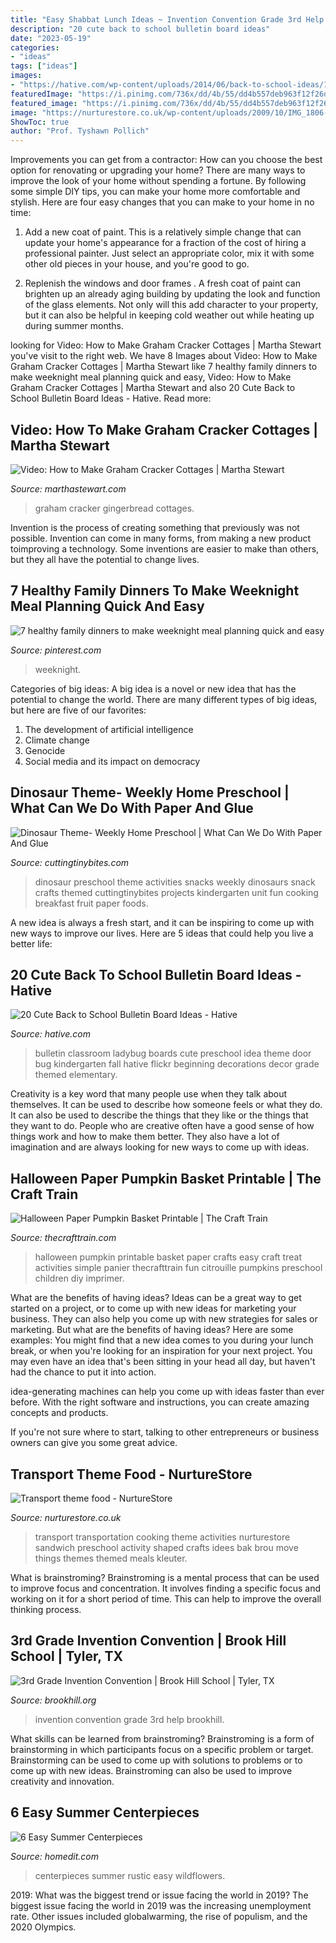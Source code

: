 ```yaml
---
title: "Easy Shabbat Lunch Ideas ~ Invention Convention Grade 3rd Help Brookhill"
description: "20 cute back to school bulletin board ideas"
date: "2023-05-19"
categories:
- "ideas"
tags: ["ideas"]
images:
- "https://hative.com/wp-content/uploads/2014/06/back-to-school-ideas/11-bug-back-to-school-board-idea.jpg"
featuredImage: "https://i.pinimg.com/736x/dd/4b/55/dd4b557deb963f12f26d55733852efca.jpg"
featured_image: "https://i.pinimg.com/736x/dd/4b/55/dd4b557deb963f12f26d55733852efca.jpg"
image: "https://nurturestore.co.uk/wp-content/uploads/2009/10/IMG_1806-300x225.jpg"
ShowToc: true
author: "Prof. Tyshawn Pollich"
---
```



Improvements you can get from a contractor: How can you choose the best option for renovating or upgrading your home?
There are many ways to improve the look of your home without spending a fortune. By following some simple DIY tips, you can make your home more comfortable and stylish. Here are four easy changes that you can make to your home in no time:
1. Add a new coat of paint. This is a relatively simple change that can update your home's appearance for a fraction of the cost of hiring a professional painter. Just select an appropriate color, mix it with some other old pieces in your house, and you're good to go.

2. Replenish the windows and door frames . A fresh coat of paint can brighten up an already aging building by updating the look and function of the glass elements. Not only will this add character to your property, but it can also be helpful in keeping cold weather out while heating up during summer months.


	

		
looking for Video: How to Make Graham Cracker Cottages | Martha Stewart you've visit to the right web. We have 8 Images about Video: How to Make Graham Cracker Cottages | Martha Stewart like 7 healthy family dinners to make weeknight meal planning quick and easy, Video: How to Make Graham Cracker Cottages | Martha Stewart and also 20 Cute Back to School Bulletin Board Ideas - Hative. Read more:
		
    
## Video: How To Make Graham Cracker Cottages | Martha Stewart

<img loading=lazy src="https://assets.marthastewart.com/styles/wmax-1500/d23/graham_cracker_cottages/graham_cracker_cottages_horiz.jpg?itok=HbWdUiz-" onerror="this.onerror=null;this.src='https://tse4.mm.bing.net/th?id=OIP.J_EnGfbCRatpJzBBbzAr3wHaEK&amp;pid=15.1';" alt="Video: How to Make Graham Cracker Cottages | Martha Stewart">

_Source: marthastewart.com_

>graham cracker gingerbread cottages. 

	

Invention is the process of creating something that previously was not possible. Invention can come in many forms, from making a new product toimproving a technology. Some inventions are easier to make than others, but they all have the potential to change lives.

    
## 7 Healthy Family Dinners To Make Weeknight Meal Planning Quick And Easy

<img loading=lazy src="https://i.pinimg.com/736x/dd/4b/55/dd4b557deb963f12f26d55733852efca.jpg" onerror="this.onerror=null;this.src='https://tse4.mm.bing.net/th?id=OIP.Qj5yu1DNVBPYcudigoRfDAHaKl&amp;pid=15.1';" alt="7 healthy family dinners to make weeknight meal planning quick and easy">

_Source: pinterest.com_

>weeknight. 

	

Categories of big ideas:
A big idea is a novel or new idea that has the potential to change the world. There are many different types of big ideas, but here are five of our favorites: 
1. The development of artificial intelligence 
2. Climate change 
3. Genocide 
4. Social media and its impact on democracy 

    
## Dinosaur Theme- Weekly Home Preschool | What Can We Do With Paper And Glue

<img loading=lazy src="http://3.bp.blogspot.com/-MrBNeYHM53U/VBcfXiZxyCI/AAAAAAAACdo/SNKzvxrkQco/s1600/Wafflesaurus.jpg" onerror="this.onerror=null;this.src='https://tse1.mm.bing.net/th?id=OIP.b9GZ1oZLlLsJMayXWjZ0EAHaHD&amp;pid=15.1';" alt="Dinosaur Theme- Weekly Home Preschool | What Can We Do With Paper And Glue">

_Source: cuttingtinybites.com_

>dinosaur preschool theme activities snacks weekly dinosaurs snack crafts themed cuttingtinybites projects kindergarten unit fun cooking breakfast fruit paper foods. 

	

A new idea is always a fresh start, and it can be inspiring to come up with new ways to improve our lives. Here are 5 ideas that could help you live a better life: 

    
## 20 Cute Back To School Bulletin Board Ideas - Hative

<img loading=lazy src="https://hative.com/wp-content/uploads/2014/06/back-to-school-ideas/11-bug-back-to-school-board-idea.jpg" onerror="this.onerror=null;this.src='https://tse4.mm.bing.net/th?id=OIP.7QLlcNUfBRZeVfjRTtpF4gHaEm&amp;pid=15.1';" alt="20 Cute Back to School Bulletin Board Ideas - Hative">

_Source: hative.com_

>bulletin classroom ladybug boards cute preschool idea theme door bug kindergarten fall hative flickr beginning decorations decor grade themed elementary. 

	

Creativity is a key word that many people use when they talk about themselves. It can be used to describe how someone feels or what they do. It can also be used to describe the things that they like or the things that they want to do. People who are creative often have a good sense of how things work and how to make them better. They also have a lot of imagination and are always looking for new ways to come up with ideas.

    
## Halloween Paper Pumpkin Basket Printable | The Craft Train

<img loading=lazy src="https://www.thecrafttrain.com/wp-content/uploads/2013/10/treat-basket-pin-578x1024-1.jpg" onerror="this.onerror=null;this.src='https://tse4.mm.bing.net/th?id=OIP.y0cUSHSyqJon2X4R-vezcgHaNH&amp;pid=15.1';" alt="Halloween Paper Pumpkin Basket Printable | The Craft Train">

_Source: thecrafttrain.com_

>halloween pumpkin printable basket paper crafts easy craft treat activities simple panier thecrafttrain fun citrouille pumpkins preschool children diy imprimer. 

	

What are the benefits of having ideas?
Ideas can be a great way to get started on a project, or to come up with new ideas for marketing your business. They can also help you come up with new strategies for sales or marketing. But what are the benefits of having ideas? Here are some examples: 
You might find that a new idea comes to you during your lunch break, or when you're looking for an inspiration for your next project. You may even have an idea that's been sitting in your head all day, but haven't had the chance to put it into action. 

idea-generating machines can help you come up with ideas faster than ever before. With the right software and instructions, you can create amazing concepts and products. 

If you're not sure where to start, talking to other entrepreneurs or business owners can give you some great advice.

    
## Transport Theme Food - NurtureStore

<img loading=lazy src="https://nurturestore.co.uk/wp-content/uploads/2009/10/IMG_1806-300x225.jpg" onerror="this.onerror=null;this.src='https://tse2.mm.bing.net/th?id=OIP.z6VgxITRxdQpUEOcfaM_4wAAAA&amp;pid=15.1';" alt="Transport theme food - NurtureStore">

_Source: nurturestore.co.uk_

>transport transportation cooking theme activities nurturestore sandwich preschool activity shaped crafts idees bak brou move things themes themed meals kleuter. 

	

What is brainstroming?
Brainstroming is a mental process that can be used to improve focus and concentration. It involves finding a specific focus and working on it for a short period of time. This can help to improve the overall thinking process.

    
## 3rd Grade Invention Convention | Brook Hill School | Tyler, TX

<img loading=lazy src="http://www.brookhill.org/wp-content/uploads/2016/04/invention-conventionta-8.jpg" onerror="this.onerror=null;this.src='https://tse3.mm.bing.net/th?id=OIP.kfzhc5hLlZI0JRHy9h8SqQHaLH&amp;pid=15.1';" alt="3rd Grade Invention Convention | Brook Hill School | Tyler, TX">

_Source: brookhill.org_

>invention convention grade 3rd help brookhill. 

	

What skills can be learned from brainstroming?
Brainstroming is a form of brainstorming in which participants focus on a specific problem or target. Brainstorming can be used to come up with solutions to problems or to come up with new ideas. Brainstroming can also be used to improve creativity and innovation.

    
## 6 Easy Summer Centerpieces

<img loading=lazy src="https://cdn.homedit.com/wp-content/uploads/2013/03/russtic-flowers1.jpg" onerror="this.onerror=null;this.src='https://tse1.mm.bing.net/th?id=OIP.EPO5ZHY7a941GXjuy3EHnwHaLv&amp;pid=15.1';" alt="6 Easy Summer Centerpieces">

_Source: homedit.com_

>centerpieces summer rustic easy wildflowers. 

	

2019: What was the biggest trend or issue facing the world in 2019?
The biggest issue facing the world in 2019 was the increasing unemployment rate. Other issues included globalwarming, the rise of populism, and the 2020 Olympics.

